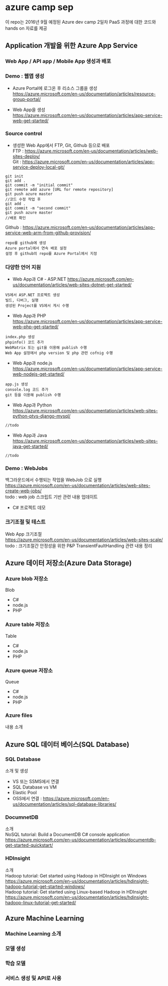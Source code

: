 # azure camp sep
이 repo는 2016년 9월 예정된 Azure dev camp 2일차 PaaS 과정에 대한 코드와 hands on 자료를 제공


## Application 개발을 위한 Azure App Service  
### Web App / API app / Mobile App 생성과 배포

### Demo : 웹앱 생성  
- Azure Portal에 로그온 후 리소스 그룹을 생성  
https://azure.microsoft.com/en-us/documentation/articles/resource-group-portal/  

- Web App을 생성  
https://azure.microsoft.com/en-us/documentation/articles/app-service-web-get-started/  

### Source control
- 생성한 Web App에서 FTP, Git, Github 등으로 배포  
FTP : https://azure.microsoft.com/en-us/documentation/articles/web-sites-deploy/  
Git : https://azure.microsoft.com/en-us/documentation/articles/app-service-deploy-local-git/  
```
git init
git add .
git commit -m "initial commit"
git remote add azure [URL for remote repository]
git push azure master
//코드 수정 작업 후
git add .
git commit -m "second commit"
git push azure master
//배포 확인
```
Github : https://azure.microsoft.com/en-us/documentation/articles/app-service-web-arm-from-github-provision/  
```
repo를 github에 생성
Azure portal에서 연속 배포 설정
설정 후 github의 repo를 Azure Portal에서 지정
```

### 다양한 언어 지원
- Web App과 C# - ASP.NET
https://azure.microsoft.com/en-us/documentation/articles/web-sites-dotnet-get-started/  
```
VS에서 ASP.NET 프로젝트 생성
빌드, 디버그, 실행
생성된 Project를 VS에서 게시 수행
```

- Web App과 PHP  
https://azure.microsoft.com/en-us/documentation/articles/app-service-web-php-get-started/  
```
index.php 생성
phpinfo() 코드 추가
WebMatrix 또는 git을 이용해 publish 수행
Web App 설정에서 php version 및 php 관련 cofnig 수행
```


- Web App과 node.js  
https://azure.microsoft.com/en-us/documentation/articles/app-service-web-nodejs-get-started/  
```
app.js 생성
console.log 코드 추가
git 등을 이용해 publish 수행
```

- Web App과 Python  
https://azure.microsoft.com/en-us/documentation/articles/web-sites-python-ptvs-django-mysql/  
```
//todo 
```
- Web App과 Java  
https://azure.microsoft.com/en-us/documentation/articles/web-sites-java-get-started/  
```
//todo 
```

### Demo : WebJobs  
백그라운드에서 수행되는 작업을 WebJob 으로 실행  
https://azure.microsoft.com/en-us/documentation/articles/web-sites-create-web-jobs/  
todo : web job 스크립트 기반 관련 내용 업데이트  
- C# 프로젝트 데모


### 크기조절 및 테스트
Web App 크기조절  
https://azure.microsoft.com/en-us/documentation/articles/web-sites-scale/  
todo : 크기조절간 안정성을 위한 P&P TransientFaultHandling 관련 내용 정리

## Azure 데이터 저장소(Azure Data Storage)  
### Azure blob 저장소
Blob
- C#
- node.js
- PHP

### Azure table 저장소
Table
- C#
- node.js
- PHP

### Azure queue 저장소
Queue
- C#
- node.js
- PHP

### Azure files
내용 소개  

## Azure SQL 데이터 베이스(SQL Database)  
### SQL Database
소개 및 생성
- VS 또는 SSMS에서 연결
- SQL Database vs VM
- Elastic Pool
- OSS에서 연결 : https://azure.microsoft.com/en-us/documentation/articles/sql-database-libraries/  

### DocumnetDB
소개  
NoSQL tutorial: Build a DocumentDB C# console application  
https://azure.microsoft.com/en-us/documentation/articles/documentdb-get-started-quickstart/

### HDInsight
소개  
Hadoop tutorial: Get started using Hadoop in HDInsight on Windows  
https://azure.microsoft.com/en-us/documentation/articles/hdinsight-hadoop-tutorial-get-started-windows/  
Hadoop tutorial: Get started using Linux-based Hadoop in HDInsight  
https://azure.microsoft.com/en-us/documentation/articles/hdinsight-hadoop-linux-tutorial-get-started/  

## Azure Machine Learning
### Machine Learning 소개
### 모델 생성
### 학습 모델
### 서비스 생성 및 API로 사용
